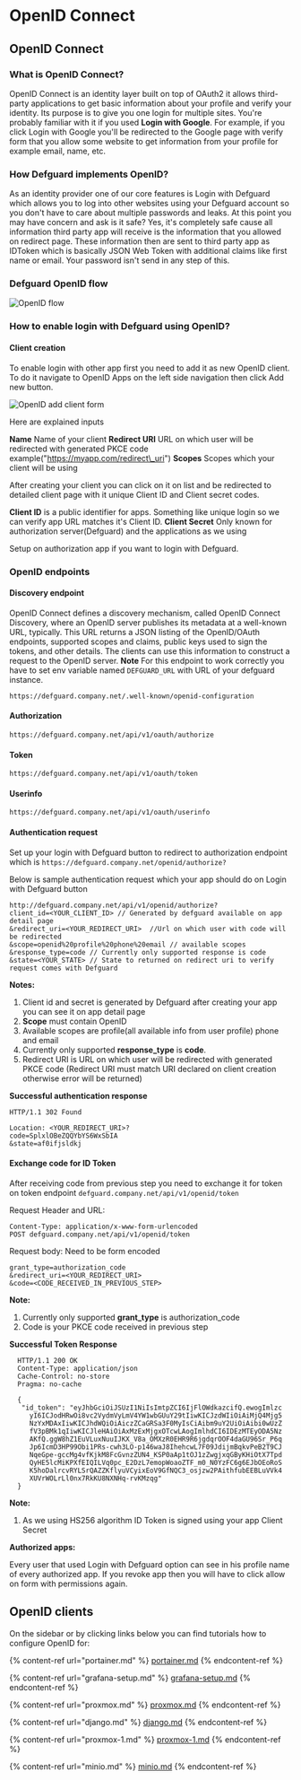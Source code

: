 # OpenID Connect

## OpenID Connect

### What is OpenID Connect?

OpenID Connect is an identity layer built on top of OAuth2 it allows third-party applications to get basic information about your profile and verify your identity. Its purpose is to give you one login for multiple sites. You're probably familiar with it if you used **Login with Google**. For example, if you click Login with Google you'll be redirected to the Google page with verify form that you allow some website to get information from your profile for example email, name, etc.

### How Defguard implements OpenID?

As an identity provider one of our core features is Login with Defguard which allows you to log into other websites using your Defguard account so you don't have to care about multiple passwords and leaks. At this point you may have concern and ask is it safe? Yes, it's completely safe cause all information third party app will receive is the information that you allowed on redirect page. These information then are sent to third party app as IDToken which is basically JSON Web Token with additional claims like first name or email. Your password isn't send in any step of this.

### Defguard OpenID flow

![OpenID flow](../../in-depth/puml/openid-flow.svg)

### How to enable login with Defguard using OpenID?

#### Client creation

To enable login with other app first you need to add it as new OpenID client. To do it navigate to OpenID Apps on the left side navigation then click Add new button.

![OpenID add client form](../../.gitbook/assets/OpenIDForm.png)

Here are explained inputs

**Name** Name of your client **Redirect URI** URL on which user will be redirected with generated PKCE code example("https://myapp.com/redirect\_uri") **Scopes** Scopes which your client will be using

After creating your client you can click on it on list and be redirected to detailed client page with it unique Client ID and Client secret codes.

**Client ID** is a public identifier for apps. Something like unique login so we can verify app URL matches it's Client ID. **Client Secret** Only known for authorization server(Defguard) and the applications as we using

Setup on authorization app if you want to login with Defguard.

### OpenID endpoints

#### Discovery endpoint

OpenID Connect defines a discovery mechanism, called OpenID Connect Discovery, where an OpenID server publishes its metadata at a well-known URL, typically. This URL returns a JSON listing of the OpenID/OAuth endpoints, supported scopes and claims, public keys used to sign the tokens, and other details. The clients can use this information to construct a request to the OpenID server. **Note** For this endpoint to work correctly you have to set env variable named `DEFGUARD_URL` with URL of your defguard instance.

`https://defguard.company.net/.well-known/openid-configuration`

#### Authorization

`https://defguard.company.net/api/v1/oauth/authorize`

#### Token

`https://defguard.company.net/api/v1/oauth/token`

#### Userinfo

`https://defguard.company.net/api/v1/oauth/userinfo`

#### Authentication request

Set up your login with Defguard button to redirect to authorization endpoint which is `https://defguard.company.net/openid/authorize?`

Below is sample authentication request which your app should do on Login with Defguard button

```
http://defguard.company.net/api/v1/openid/authorize?
client_id=<YOUR_CLIENT_ID> // Generated by defguard available on app detail page
&redirect_uri=<YOUR_REDIRECT_URI>  //Url on which user with code will be redirected
&scope=openid%20profile%20phone%20email // available scopes
&response_type=code // Currently only supported response is code
&state=<YOUR_STATE> // State to returned on redirect uri to verify request comes with Defguard
```

**Notes:**

1. Client id and secret is generated by Defguard after creating your app you can see it on app detail page
2. **Scope** must contain OpenID
3. Available scopes are profile(all available info from user profile) phone and email
4. Currently only supported **response\_type** is **code**.
5. Redirect URI is URL on which user will be redirected with generated PKCE code (Redirect URI must match URI declared on client creation otherwise error will be returned)

**Successful authentication response**

```
HTTP/1.1 302 Found

Location: <YOUR_REDIRECT_URI>?
code=SplxlOBeZQQYbYS6WxSbIA
&state=af0ifjsldkj
```

#### Exchange code for ID Token

After receiving code from previous step you need to exchange it for token on token endpoint `defguard.company.net/api/v1/openid/token`

Request Header and URL:

```
Content-Type: application/x-www-form-urlencoded
POST defguard.company.net/api/v1/openid/token
```

Request body: Need to be form encoded

```
grant_type=authorization_code
&redirect_uri=<YOUR_REDIRECT_URI>
&code=<CODE_RECEIVED_IN_PREVIOUS_STEP>
```

**Note:**

1. Currently only supported **grant\_type** is authorization\_code
2. Code is your PKCE code received in previous step

**Successful Token Response**

```
  HTTP/1.1 200 OK
  Content-Type: application/json
  Cache-Control: no-store
  Pragma: no-cache

  {
   "id_token": "eyJhbGciOiJSUzI1NiIsImtpZCI6IjFlOWdkazcifQ.ewogImlzc
     yI6ICJodHRwOi8vc2VydmVyLmV4YW1wbGUuY29tIiwKICJzdWIiOiAiMjQ4Mjg5
     NzYxMDAxIiwKICJhdWQiOiAiczZCaGRSa3F0MyIsCiAibm9uY2UiOiAibi0wUzZ
     fV3pBMk1qIiwKICJleHAiOiAxMzExMjgxOTcwLAogImlhdCI6IDEzMTEyODA5Nz
     AKfQ.ggW8hZ1EuVLuxNuuIJKX_V8a_OMXzR0EHR9R6jgdqrOOF4daGU96Sr_P6q
     Jp6IcmD3HP99Obi1PRs-cwh3LO-p146waJ8IhehcwL7F09JdijmBqkvPeB2T9CJ
     NqeGpe-gccMg4vfKjkM8FcGvnzZUN4_KSP0aAp1tOJ1zZwgjxqGByKHiOtX7Tpd
     QyHE5lcMiKPXfEIQILVq0pc_E2DzL7emopWoaoZTF_m0_N0YzFC6g6EJbOEoRoS
     K5hoDalrcvRYLSrQAZZKflyuVCyixEoV9GfNQC3_osjzw2PAithfubEEBLuVVk4
     XUVrWOLrLl0nx7RkKU8NXNHq-rvKMzqg"
  }
```

**Note:**

1. As we using HS256 algorithm ID Token is signed using your app Client Secret

**Authorized apps:**

Every user that used Login with Defguard option can see in his profile name of every authorized app. If you revoke app then you will have to click allow on form with permissions again.

## OpenID clients

On the sidebar or by clicking links below you can find tutorials how to configure OpenID for:

{% content-ref url="portainer.md" %}
[portainer.md](portainer.md)
{% endcontent-ref %}

{% content-ref url="grafana-setup.md" %}
[grafana-setup.md](grafana-setup.md)
{% endcontent-ref %}

{% content-ref url="proxmox.md" %}
[proxmox.md](proxmox.md)
{% endcontent-ref %}

{% content-ref url="django.md" %}
[django.md](django.md)
{% endcontent-ref %}

{% content-ref url="proxmox-1.md" %}
[proxmox-1.md](proxmox-1.md)
{% endcontent-ref %}

{% content-ref url="minio.md" %}
[minio.md](minio.md)
{% endcontent-ref %}
